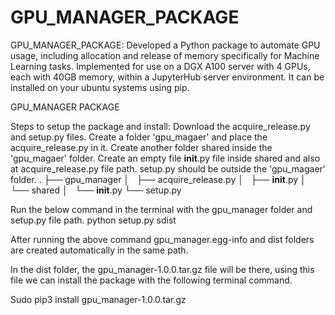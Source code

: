 # GPU_MANAGER_PACKAGE
GPU_MANAGER_PACKAGE: Developed a Python package to automate GPU usage, including allocation and release of memory specifically for Machine Learning tasks. Implemented for use on a DGX A100 server with 4 GPUs, each with 40GB memory, within a JupyterHub server environment. It can be installed on your ubuntu systems using pip.

GPU_MANAGER PACKAGE

Steps to setup the package and install:
Download the acquire_release.py and setup.py files.
Create a folder 'gpu_magaer' and place the acquire_release.py in it. Create another folder shared inside the 'gpu_magaer' folder. Create an empty file __init__.py file inside shared and also at acquire_release.py file path. setup.py should be outside the 'gpu_magaer' folder.
.
├── gpu_manager
│   ├── acquire_release.py
│   ├── __init__.py
│   └── shared
│       └── __init__.py
└── setup.py

Run the below command in the terminal with the gpu_manager folder and setup.py file path.
 python setup.py sdist
 
After running the above command gpu_manager.egg-info and dist folders are created automatically in the same path.

In the dist folder, the gpu_manager-1.0.0.tar.gz file will be there, using this file we can install the package with the following terminal command. 

Sudo pip3 install gpu_manager-1.0.0.tar.gz

